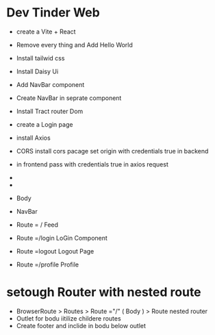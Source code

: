# Dev Tinder Web

- create a Vite + React
- Remove every thing and Add Hello World
- Install tailwid css 
- Install Daisy Ui 
- Add NavBar component
- Create NavBar in seprate component
- Install Tract router Dom
- create a Login page
- install Axios
- CORS install cors pacage set origin with credentials true in backend
- in frontend pass with credentials true in axios request
- 
- 


- Body
-    NavBar 
-    Route = / Feed 
-    Route =/login    LoGin Component 
-    Route =logout    Logout Page 
-    Route =/profile  Profile  

# setough Router with nested route
- BrowserRoute > Routes > Route ="/" ( Body ) > Route nested router 
- Outlet for bodu iitilize childere routes 
- Create footer and inclide in bodu below outlet
